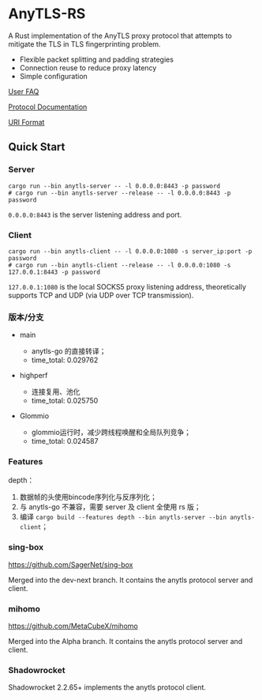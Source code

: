 # AnyTLS-RS

A Rust implementation of the AnyTLS proxy protocol that attempts to mitigate the TLS in TLS fingerprinting problem.

- Flexible packet splitting and padding strategies
- Connection reuse to reduce proxy latency
- Simple configuration

[User FAQ](./docs/faq.md)

[Protocol Documentation](./docs/protocol.md)

[URI Format](./docs/uri_scheme.md)

## Quick Start

### Server

```shell
cargo run --bin anytls-server -- -l 0.0.0.0:8443 -p password
# cargo run --bin anytls-server --release -- -l 0.0.0.0:8443 -p password
```

`0.0.0.0:8443` is the server listening address and port.

### Client

```shell
cargo run --bin anytls-client -- -l 0.0.0.0:1080 -s server_ip:port -p password
# cargo run --bin anytls-client --release -- -l 0.0.0.0:1080 -s 127.0.0.1:8443 -p password
```

`127.0.0.1:1080` is the local SOCKS5 proxy listening address, theoretically supports TCP and UDP (via UDP over TCP transmission).


### 版本/分支

- main
  - anytls-go 的直接转译；
  - time_total:  0.029762

- highperf
  - 连接复用、池化
  - time_total:  0.025750

- Glommio
  - glommio运行时，减少跨线程唤醒和全局队列竞争；
  - time_total:  0.024587

### Features

depth：
1. 数据帧的头使用bincode序列化与反序列化；
2. 与 anytls-go 不兼容，需要 server 及 client 全使用 rs 版；
3. 编译 `cargo build --features depth --bin anytls-server --bin anytls-client`；

### sing-box

https://github.com/SagerNet/sing-box

Merged into the dev-next branch. It contains the anytls protocol server and client.

### mihomo

https://github.com/MetaCubeX/mihomo

Merged into the Alpha branch. It contains the anytls protocol server and client.

### Shadowrocket

Shadowrocket 2.2.65+ implements the anytls protocol client.
